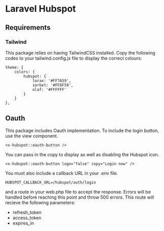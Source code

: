 # Laravel Hubspot
## Requirements
### Tailwind
This package relies on having TailwindCSS installed.
Copy the following codes to your tailwind.config.js file to display the correct colours: 
```
theme: {
    colors: {
        hubspot: {
            lorax: '#FF7A59',
            sorbet: '#FF8F59',
            olaf: '#FFFFFF'
        }
    }
},
```
## Oauth
This package includes Oauth implementation. To include the login button, use the view component. 
```
<x-hubspot::oauth-button />
```
You can pass in the copy to display as well as disabling the Hubspot icon. 
```
<x-hubspot::oauth-button logo="false" copy="Login now" />
```
You must also include a callback URL in your .env file. 
```
HUBSPOT_CALLBACK_URL=/hubspot/auth/login
```
and a route in your web.php file to accept the response. Errors will be handled before reaching this point and throw 500 errors. This route will recieve the following parameters: 
- refresh_token
- access_token
- expires_in
